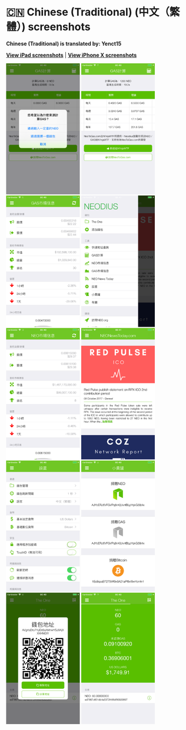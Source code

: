 # 🇨🇳 Chinese (Traditional) (中文（繁體）) screenshots

**Chinese (Traditional) is translated by: Yenct15**

[**View iPad screenshots**](../iPad/chinese-traditional-screenshots.md) | [**View iPhone X screenshots**](../iPhone%20X/chinese-traditional-screenshots.md)

<img src="screen-gas-calculation-options.png" width="200" alt="GAS計算 - 選擇一種方式"> <img src="screen-gas-calculation.png" width="200" alt="GAS計算"> <img src="screen-gas-market-info.png" width="200" alt="GAS市場信息"> <img src="screen-menu.png" width="200" alt="Neodius"> <img src="screen-neo-market-info.png" width="200" alt="NEO市場信息"> <img src="screen-neo-news-today.png" width="200" alt="NEO News Today"> <img src="screen-settings.png" width="200" alt="設置"> <img src="screen-tip-jar.png" width="200" alt="小費罐"> <img src="screen-wallet-qr-code.png" width="200" alt="當前錢包 - 分享地址"> <img src="screen-wallet.png" width="200" alt="當前錢包">